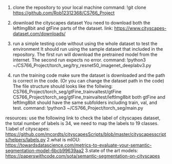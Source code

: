 1. clone the repository to your local machine
command: !git clone https://github.com/Rob12312368/CS766_Project

2. download the cityscapes dataset
You need to download both the leftImg8bit and gtFine parts of the dataset.
link: https://www.cityscapes-dataset.com/downloads/

3. run a simple testing code without using the whole dataset to test the environment
It should run using the sample dataset that included in the repository.
The first run will download the pretrained model from the internet. The second run expects no error.
command: !python3 ~/CS766_Project/torch_seg/try_resnet50_imagenet_deeplabv3.py

4. run the training code
make sure the dataset is downloaded and the path is correct in the code. (Or you can change the dataset path in the code)
The file structure should looks like the follwing:
CS766_Project/torch_seg/gtFine_trainvaltest/gtFine
CS766_Project/torch_seg/gtFine_trainvaltest/leftImg8bit
both gtFine and leftImg8bit should have the same subfolders including train, val, and test.
command: !python3 ~/CS766_Project/torch_seg/main.py

resources:
use the following link to check the label of cityscapes dataset, the total number of labels is 34, we need to map the labels to 19 classes.
1.label of cityscapes: https://github.com/mcordts/cityscapesScripts/blob/master/cityscapesscripts/helpers/labels.py
2.what is mIOU: https://towardsdatascience.com/metrics-to-evaluate-your-semantic-segmentation-model-6bcb99639aa2
3.state of the art models: https://paperswithcode.com/sota/semantic-segmentation-on-cityscapes

